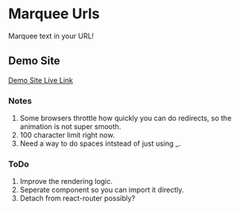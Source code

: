 # Marquee Urls
Marquee text in your URL!

## Demo Site
[Demo Site Live Link](http://marquee-url.direcorgi.com)

### Notes
1. Some browsers throttle how quickly you can do redirects, so the animation is not super smooth.
2. 100 character limit right now.
3. Need a way to do spaces intstead of just using _.

### ToDo
1. Improve the rendering logic.
2. Seperate component so you can import it directly.
3. Detach from react-router possibly?
